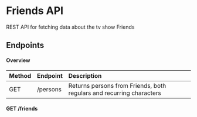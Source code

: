# Friends API
REST API for fetching data about the tv show Friends

## Endpoints
#### Overview
|Method       |Endpoint         |Description                                                                   |
|:------------|:----------------|:-----------------------------------------------------------------------------|
|GET          |/persons         |Returns persons from Friends, both regulars and recurring characters          |

#### GET /friends
